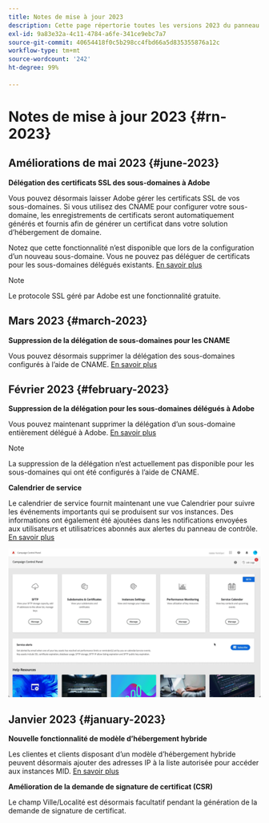 ```yaml
---
title: Notes de mise à jour 2023
description: Cette page répertorie toutes les versions 2023 du panneau de contrôle.
exl-id: 9a83e32a-4c11-4784-a6fe-341ce9ebc7a7
source-git-commit: 40654418f0c5b298cc4fbd66a5d835355876a12c
workflow-type: tm+mt
source-wordcount: '242'
ht-degree: 99%

---
```


# Notes de mise à jour 2023 {#rn-2023}

## Améliorations de mai 2023 {#june-2023}

**Délégation des certificats SSL des sous-domaines à Adobe**

Vous pouvez désormais laisser Adobe gérer les certificats SSL de vos sous-domaines. Si vous utilisez des CNAME pour configurer votre sous-domaine, les enregistrements de certificats seront automatiquement générés et fournis afin de générer un certificat dans votre solution d’hébergement de domaine.

Notez que cette fonctionnalité n’est disponible que lors de la configuration d’un nouveau sous-domaine. Vous ne pouvez pas déléguer de certificats pour les sous-domaines délégués existants. [En savoir plus](../subdomains-certificates/using/setting-up-new-subdomain.md)

>[!NOTE]
>
>Le protocole SSL géré par Adobe est une fonctionnalité gratuite.

## Mars 2023 {#march-2023}

**Suppression de la délégation de sous-domaines pour les CNAME**

Vous pouvez désormais supprimer la délégation des sous-domaines configurés à l’aide de CNAME. [En savoir plus](../subdomains-certificates/using/remove-delegated-subdomains.md)

## Février 2023 {#february-2023}

**Suppression de la délégation pour les sous-domaines délégués à Adobe**

Vous pouvez maintenant supprimer la délégation d’un sous-domaine entièrement délégué à Adobe. [En savoir plus](../subdomains-certificates/using/remove-delegated-subdomains.md)

>[!NOTE]
>
>La suppression de la délégation n’est actuellement pas disponible pour les sous-domaines qui ont été configurés à l’aide de CNAME.

**Calendrier de service**

Le calendrier de service fournit maintenant une vue Calendrier pour suivre les événements importants qui se produisent sur vos instances. Des informations ont également été ajoutées dans les notifications envoyées aux utilisateurs et utilisatrices abonnés aux alertes du panneau de contrôle. [En savoir plus](../service-events/service-events.md)

![](assets/do-not-localize/gif-calendar.gif)

## Janvier 2023 {#january-2023}

**Nouvelle fonctionnalité de modèle d’hébergement hybride**

Les clientes et clients disposant d’un modèle d’hébergement hybride peuvent désormais ajouter des adresses IP à la liste autorisée pour accéder aux instances MID. [En savoir plus](../instances-settings/using/ip-allow-listing-instance-access.md)

**Amélioration de la demande de signature de certificat (CSR)**

Le champ Ville/Localité est désormais facultatif pendant la génération de la demande de signature de certificat.
